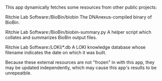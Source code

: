 This app dynamically fetches some resources from other public projects:


Ritchie Lab Software:/BioBin/biobin
	The DNAnexus-compiled binary of BioBin.

Ritchie Lab Software:/BioBin/biobin-summary.py
	A helper script which collates and summarizes BioBin output files.

Ritchie Lab Software:/LOKI/*.db
	A LOKI knowledge database whose filename indicates the date on which it was built.


Because these external resources are not "frozen" in with this app, they may be updated independently, which may cause this app's results to be unrepeatble.
